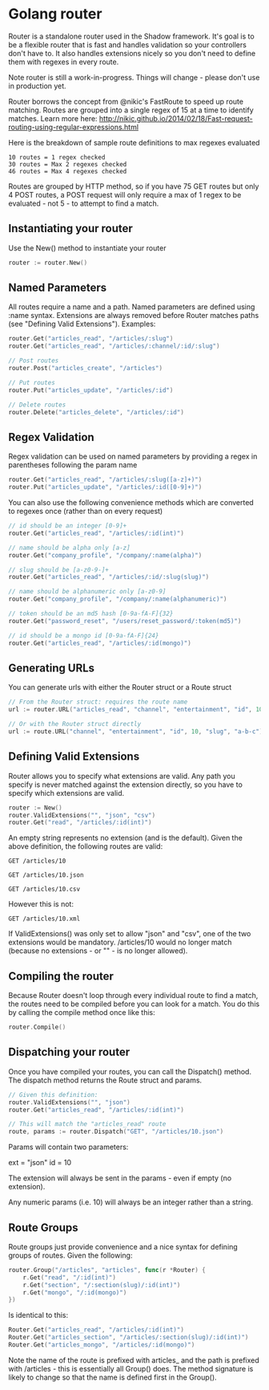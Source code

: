 # Golang router

Router is a standalone router used in the Shadow framework. It's goal is to be a flexible router that is fast and handles validation so your controllers don't have to. It also handles extensions nicely so you don't need to define them with regexes in every route.

Note router is still a work-in-progress. Things will change - please don't use in production yet.

Router borrows the concept from @nikic's FastRoute to speed up route matching. Routes are grouped into a single regex of 15 at a time to identify matches. Learn more here: http://nikic.github.io/2014/02/18/Fast-request-routing-using-regular-expressions.html

Here is the breakdown of sample route definitions to max regexes evaluated

```
10 routes = 1 regex checked
30 routes = Max 2 regexes checked
46 routes = Max 4 regexes checked
```

Routes are grouped by HTTP method, so if you have 75 GET routes but only 4 POST routes, a POST request will only require a max of 1 regex to be evaluated - not 5 - to attempt to find a match.

## Instantiating your router

Use the New() method to instantiate your router

~~~ go
router := router.New()
~~~

## Named Parameters

All routes require a name and a path. Named parameters are defined using :name syntax. Extensions are always removed before Router matches paths (see "Defining Valid Extensions"). Examples:

~~~ go
router.Get("articles_read", "/articles/:slug")
router.Get("articles_read", "/articles/:channel/:id/:slug")

// Post routes
router.Post("articles_create", "/articles")

// Put routes
router.Put("articles_update", "/articles/:id")

// Delete routes
router.Delete("articles_delete", "/articles/:id")
~~~

## Regex Validation

Regex validation can be used on named parameters by providing a regex in parentheses following the param name

~~~go
router.Get("articles_read", "/articles/:slug([a-z]+)")
router.Put("articles_update", "/articles/:id([0-9]+)")
~~~

You can also use the following convenience methods which are converted to regexes once (rather than on every request)

~~~go
// id should be an integer [0-9]+
router.Get("articles_read", "/articles/:id(int)")

// name should be alpha only [a-z]
router.Get("company_profile", "/company/:name(alpha)")

// slug should be [a-z0-9-]+
router.Get("articles_read", "/articles/:id/:slug(slug)")

// name should be alphanumeric only [a-z0-9]
router.Get("company_profile", "/company/:name(alphanumeric)")

// token should be an md5 hash [0-9a-fA-F]{32}
router.Get("password_reset", "/users/reset_password/:token(md5)")

// id should be a mongo id [0-9a-fA-F]{24}
router.Get("articles_read", "/articles/:id(mongo)")
~~~

## Generating URLs

You can generate urls with either the Router struct or a Route struct

~~~go
// From the Router struct: requires the route name
url := router.URL("articles_read", "channel", "entertainment", "id", 10, "slug", "a-b-c")

// Or with the Router struct directly
url := route.URL("channel", "entertainment", "id", 10, "slug", "a-b-c")
~~~

## Defining Valid Extensions

Router allows you to specify what extensions are valid. Any path you specify is never matched against the extension directly, so you have to specify which extensions are valid.

~~~go
router := New()
router.ValidExtensions("", "json", "csv")
router.Get("read", "/articles/:id(int)")
~~~

An empty string represents no extension (and is the default). Given the above definition, the following routes are valid:

```
GET /articles/10
```

```
GET /articles/10.json
```

```
GET /articles/10.csv
```

However this is not:

```
GET /articles/10.xml
```

If ValidExtensions() was only set to allow "json" and "csv", one of the two extensions would be mandatory. /articles/10 would no longer match (because no extensions - or "" - is no longer allowed).

## Compiling the router

Because Router doesn't loop through every individual route to find a match, the routes need to be compiled before you can look for a match. You do this by calling the compile method once like this:

~~~go
router.Compile()
~~~

## Dispatching your router

Once you have compiled your routes, you can call the Dispatch() method. The dispatch method returns the Route struct and params.

~~~go
// Given this definition:
router.ValidExtensions("", "json")
router.Get("articles_read", "/articles/:id(int)")

// This will match the "articles_read" route
route, params := router.Dispatch("GET", "/articles/10.json")
~~~

Params will contain two parameters:

ext = "json"
id = 10

The extension will always be sent in the params - even if empty (no extension).

Any numeric params (i.e. 10) will always be an integer rather than a string.

## Route Groups

Route groups just provide convenience and a nice syntax for defining groups of routes. Given the following:

~~~go
router.Group("/articles", "articles", func(r *Router) {
    r.Get("read", "/:id(int)")
    r.Get("section", "/:section(slug)/:id(int)")
    r.Get("mongo", "/:id(mongo)")
})
~~~

Is identical to this:

~~~go
Router.Get("articles_read", "/articles/:id(int)")
Router.Get("articles_section", "/articles/:section(slug)/:id(int)")
Router.Get("articles_mongo", "/articles/:id(mongo)")
~~~

Note the name of the route is prefixed with articles_ and the path is prefixed with /articles - this is essentially all Group() does. The method signature is likely to change so that the name is defined first in the Group().